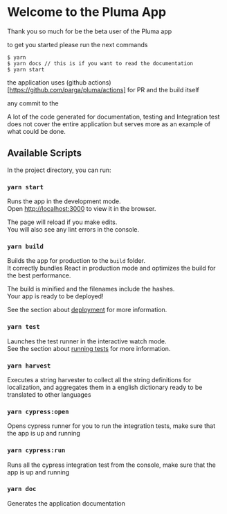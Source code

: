 # Welcome to the Pluma App

Thank you so much for be the beta user of the Pluma app

to get you started please run the next commands

```
$ yarn
$ yarn docs // this is if you want to read the documentation
$ yarn start
```

the application uses (github actions)[https://github.com/parga/pluma/actions] for PR and the build itself

any commit to the

A lot of the code generated for documentation, testing and Integration test does not cover the entire application but serves more as an example of what could be done.


## Available Scripts

In the project directory, you can run:

### `yarn start`

Runs the app in the development mode.\
Open [http://localhost:3000](http://localhost:3000) to view it in the browser.

The page will reload if you make edits.\
You will also see any lint errors in the console.

### `yarn build`

Builds the app for production to the `build` folder.\
It correctly bundles React in production mode and optimizes the build for the best performance.

The build is minified and the filenames include the hashes.\
Your app is ready to be deployed!

See the section about [deployment](https://facebook.github.io/create-react-app/docs/deployment) for more information.

### `yarn test`

Launches the test runner in the interactive watch mode.\
See the section about [running tests](https://facebook.github.io/create-react-app/docs/running-tests) for more information.

### `yarn harvest`

Executes a string harvester to collect all the string definitions for localization, and aggregates them in a english dictionary ready to be translated to other languages

### `yarn cypress:open`

Opens cypress runner for you to run the integration tests, make sure that the app is up and running


### `yarn cypress:run`

Runs all the cypress integration test from the console, make sure that the app is up and running

### `yarn doc`

Generates the application documentation
